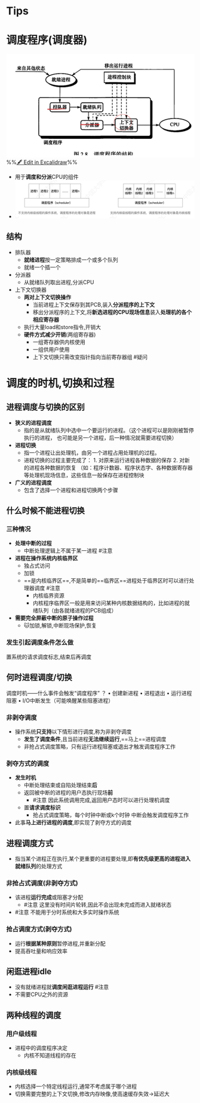 # Tips

# 调度程序(调度器)
![](attachments/%E8%B0%83%E5%BA%A6%E7%9A%84%E5%AE%9E%E7%8E%B0%202022-09-22%2015.05.01.excalidraw.svg)
%%[🖋 Edit in Excalidraw](attachments/%E8%B0%83%E5%BA%A6%E7%9A%84%E5%AE%9E%E7%8E%B0%202022-09-22%2015.05.01.excalidraw.md)%%
- 用于**调度和分派**CPU的组件
- ![](attachments/Pasted%20image%2020220926162526.png)
## 结构
- 排队器
	- **就绪进程**按一定策略排成一个或多个队列
	- 就绪一个插一个
- 分派器
	- 从就绪队列取出进程,分派CPU
- 上下文切换器
	- **两对上下文切换操作**
		- 当前进程上下文保存到其PCB,装入**分派程序的上下文**
		- 移出分派程序的上下文,将**新选进程的CPU现场信息**装入**处理机的各个相应寄存器**
	- 执行大量load和store指令,开销大
	- **硬件方式减少开销**(两组寄存器)
		- 一组寄存器供内核使用
		- 一组供用户使用
		- 上下文切换只需改变指针指向当前寄存器组 #疑问
# 调度的时机,切换和过程
## 进程调度与切换的区别
- **狭义的进程调度**
	- 指的是从就绪队列中选中一个要运行的进程。（这个进程可以是刚刚被暂停执行的进程， 也可能是另一个进程，后一种情况就需要进程切换）
- **进程切换**
	- 指一个进程让出处理机，由另一个进程占用处理机的过程。
	- 进程切换的过程主要完成了： 1. 对原来运行进程各种数据的保存 2. 对新的进程各种数据的恢复 （如：程序计数器、程序状态字、各种数据寄存器等处理机现场信息，这些信息一般保存在进程控制块
- **广义的进程调度**
	- 包含了选择一个进程和进程切换两个步骤
## 什么时候不能进程切换
### 三种情况
- **处理中断的过程**
	- 中断处理逻辑上不属于某一进程 #注意 
- **进程在操作系统内核临界区**
	- 独占式访问
	- 加锁
	- ==是内核临界区==,不是简单的==临界区==进程处于临界区时可以进行处理器调度 #注意 
		- 内核临界资源
		- 内核程序临界区一般是用来访问某种内核数据结构的，比如进程的就绪队列（由各就绪进程的PCB组成）
- **需要完全屏蔽中断的原子操作过程**
	- 🐱加锁,解锁,中断现场保护,恢复
### 发生引起调度条件怎么做
置系统的请求调度标志,结束后再调度

## 何时进程调度/切换
调度时机——什么事件会触发“调度程序” ？ 
• 创建新进程 • 进程退出 • 运行进程阻塞 • I/O中断发生（可能唤醒某些阻塞进程）
### 非剥夺调度
- 操作系统**只支持**以下情形进行调度,称为非剥夺调度
	- **发生了调度条件**,且当前进程**无法继续运行**,==马上==进程调度
	- 非抢占式调度策略，只有运行进程阻塞或退出才触发调度程序工作
### 剥夺方式的调度
- **发生时机**
	- 中断处理结束或自陷处理结束**后**
	- 返回被中断的进程的用户态执行现场**前**
		- #注意 因此系统调用完成,返回用户态时可以进行处理机调度
	- 置**请求调度标识** 
		- 抢占式调度策略，每个时钟中断或k个时钟 中断会触发调度程序工作
- 此事**马上进行进程的调度**,即实现了剥夺方式的调度

## 进程调度方式
- 指当某个进程正在执行,某个更重要的进程要处理,即**有优先级更高的进程进入就绪队列**的处理方式
### 非抢占式调度(非剥夺方式)
- 该进程**运行完成**或阻塞才分配
	-  #注意 这里没有时间片轮转,因此不会出现未完成而进入就绪状态
- #注意 不能用于分时系统和大多实时操作系统
### 抢占调度方式(剥夺方式)
- 运行**根据某种原则**暂停进程,并重新分配
- 提高吞吐量和响应效率
## 闲逛进程idle
- 没有就绪进程就**调度闲逛进程运行** #注意
- 不需要CPU之外的资源

## 两种线程的调度
### 用户级线程
- 进程中的调度程序决定
	- 内核不知道线程的存在
### 内核级线程
- 内核选择一个特定线程运行,通常不考虑属于哪个进程
- 切换需要完整的上下文切换,修改内存映像,使高速缓存失效->延迟大


